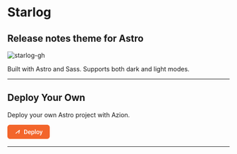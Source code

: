 # Starlog

## Release notes theme for Astro

![starlog-gh](https://github.com/doodlemarks/starlog/assets/2244813/9c5c2e46-665a-437e-a971-053db4dbff63)

Built with Astro and Sass. Supports both dark and light modes.

---

## Deploy Your Own

Deploy your own Astro project with Azion.

[![Deploy Button](/static/button.png)](https://console.azion.com/create/astro/astro-starlog "Deploy with Azion")


---
